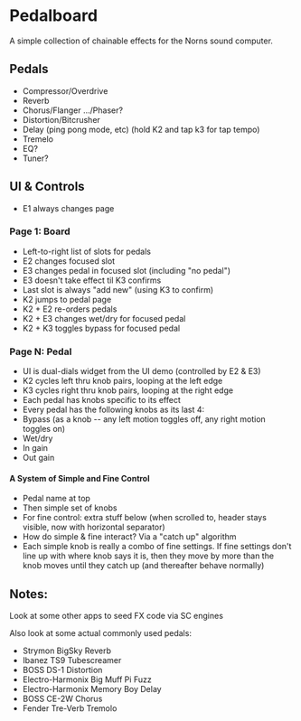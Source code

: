 # Pedalboard
A simple collection of chainable effects for the Norns sound computer.

## Pedals
* Compressor/Overdrive
* Reverb
* Chorus/Flanger .../Phaser?
* Distortion/Bitcrusher
* Delay (ping pong mode, etc) (hold K2 and tap k3 for tap tempo)
* Tremelo
* EQ?
* Tuner?

## UI & Controls
* E1 always changes page

### Page 1: Board
* Left-to-right list of slots for pedals
* E2 changes focused slot
* E3 changes pedal in focused slot (including "no pedal")
* E3 doesn't take effect til K3 confirms
* Last slot is always "add new" (using K3 to confirm)
* K2 jumps to pedal page
* K2 + E2 re-orders pedals
* K2 + E3 changes wet/dry for focused pedal
* K2 + K3 toggles bypass for focused pedal

### Page N: Pedal
* UI is dual-dials widget from the UI demo (controlled by E2 & E3)
* K2 cycles left thru knob pairs, looping at the left edge
* K3 cycles right thru knob pairs, looping at the right edge
* Each pedal has knobs specific to its effect
* Every pedal has the following knobs as its last 4:
* Bypass (as a knob -- any left motion toggles off, any right motion toggles on)
* Wet/dry
* In gain
* Out gain

#### A System of Simple and Fine Control
* Pedal name at top
* Then simple set of knobs
* For fine control: extra stuff below (when scrolled to, header stays visible, now with horizontal separator)
* How do simple & fine interact? Via a "catch up" algorithm
* Each simple knob is really a combo of fine settings. If fine settings don't line up with where knob says it is, then they move by more than the knob moves until they catch up (and thereafter behave normally)

## Notes:
Look at some other apps to seed FX code via SC engines

Also look at some actual commonly used pedals:
* Strymon BigSky Reverb
* Ibanez TS9 Tubescreamer
* BOSS DS-1 Distortion
* Electro-Harmonix Big Muff Pi Fuzz
* Electro-Harmonix Memory Boy Delay
* BOSS CE-2W Chorus
* Fender Tre-Verb Tremolo
